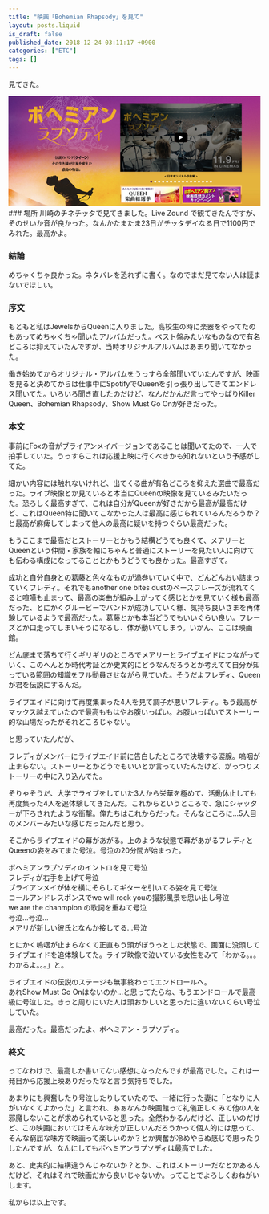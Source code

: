 ```yaml
---
title: "映画「Bohemian Rhapsody」を見て"
layout: posts.liquid
is_draft: false
published_date: 2018-12-24 03:11:17 +0900
categories: ["ETC"]
tags: []
---
```


見てきた。

 <img class="in_article" src="/public/images/2019/01/3ea5a-1WUaOs62YknHhXr1grPTVfQ.png">### 場所
川崎のチネチッタで見てきました。Live Zound で観てきたんですが、そのせいか音が良かった。なんかたまたま23日がチッタデイなる日で1100円でみれた。最高かよ。

### 結論
めちゃくちゃ良かった。ネタバレを恐れずに書く。なのでまだ見てない人は読まないでほしい。

### 序文
もともと私はJewelsからQueenに入りました。高校生の時に楽器をやってたのもあってめちゃくちゃ聞いたアルバムだった。ベスト盤みたいなものなので有名どころは抑えていたんですが、当時オリジナルアルバムはあまり聞いてなかった。

働き始めてからオリジナル・アルバムをうっすら全部聞いていたんですが、映画を見ると決めてからは仕事中にSpotifyでQueenを引っ張り出してきてエンドレス聞いてた。いろいろ聞き直したのだけど、なんだかんだ言ってやっぱりKiller Queen、Bohemian Rhapsody、Show Must Go Onが好きだった。

### 本文
事前にFoxの音がブライアンメイバージョンであることは聞いてたので、一人で拍手していた。うっすらこれは応援上映に行くべきかも知れないという予感がしてた。

細かい内容には触れないけれど、出てくる曲が有名どころを抑えた選曲で最高だった。ライブ映像とか見ていると本当にQueenの映像を見ているみたいだった。恐ろしく最高すぎて、これは自分がQueenが好きだから最高が最高だけど、これはQueen特に聞いてこなかった人は最高に感じられているんだろうか？と最高が麻痺してしまって他人の最高に疑いを持つぐらい最高だった。

もうここまで最高だとストーリーとかもう結構どうでも良くて、メアリーとQueenという仲間・家族を軸にちゃんと普通にストーリーを見たい人に向けても伝わる構成になってることとかもうどうでも良かった。最高すぎて。

成功と自分自身との葛藤と色々なものが渦巻いていく中で、どんどんおい詰まっていくフレディ。それでもanother one bites dustのベースフレーズが流れてくると喧嘩も止まって、最高の楽曲が組み上がってく感じとかを見ていく様も最高だった、とにかくグルービーでバンドが成功していく様、気持ち良いさまを再体験しているようで最高だった。葛藤とかも本当どうでもいいぐらい良い。フレーズとか口走ってしまいそうになるし、体が動いてしまう。いかん、ここは映画館。

どん底まで落ちて行くギリギリのところでメアリーとライブエイドにつながっていく、このへんとか時代考証とか史実的にどうなんだろうとか考えてて自分が知っている範囲の知識をフル動員させながら見ていた。そうだよフレディ、Queenが君を伝説にするんだ。

ライブエイドに向けて再度集まった4人を見て調子が悪いフレディ。もう最高がマックス越えていたので最高ももはやお腹いっぱい。お腹いっぱいでストーリー的な山場だったがそれどころじゃない。

と思っていたんだが、

フレディがメンバーにライブエイド前に告白したところで決壊する涙腺。嗚咽が止まらない。ストーリーとかどうでもいいとか言っていたんだけど、がっつりストーリーの中に入り込んでた。

そりゃそうだ、大学でライブをしていた3人から栄華を極めて、活動休止しても再度集った4人を追体験してきたんだ。これからというところで、急にシャッターが下ろされたような衝撃。俺たちはこれからだった。そんなところに...5人目のメンバーみたいな感じだったんだと思う。

そこからライブエイドの幕があがる。上のような状態で幕があがるフレディとQueenの姿をみてまた号泣。号泣の20分間が始まった。

ボヘミアンラプソディのイントロを見て号泣  
フレディが右手を上げて号泣  
ブライアンメイが体を横にそらしてギターを引いてる姿を見て号泣  
コールアンドレスポンスでwe will rock youの撮影風景を思い出し号泣  
we are the chanmpion の歌詞を重ねて号泣  
号泣…号泣…  
メアリが新しい彼氏となんか接してる...号泣

とにかく嗚咽が止まらなくて正直もう頭がぼうっとした状態で、画面に没頭してライブエイドを追体験してた。ライブ映像で泣いている女性をみて「わかる。。。わかるよ。。。」と。

ライブエイドの伝説のステージも無事終わってエンドロールへ。  
あれShow Must Go Onはないのか...と思ってたらね、もうエンドロールで最高級に号泣した。きっと周りにいた人は頭おかしいと思ったに違いないくらい号泣していた。

最高だった。最高だったよ、ボヘミアン・ラプソディ。

### 終文
ってなわけで、最高しか書いてない感想になったんですが最高でした。これは一発目から応援上映ありだったなと言う気持ちでした。

あまりにも興奮したり号泣したりしていたので、一緒に行った妻に「となりに人がいなくてよかった」と言われ、あぁなんか映画館って礼儀正しくみて他の人を邪魔しないことが求められていると思った。全然わかるんだけど、正しいのだけど、この映画においてはそんな味方が正しいんだろうかって個人的には思って、そんな窮屈な味方で映画って楽しいのか？とか興奮が冷めやらぬ感じで思ったりしたんですが、なんにしてもボヘミアンラプソディは最高でした。

あと、史実的に結構違うんじゃないか？とか、これはストーリーだなとかあるんだけど、それはそれで映画だから良いじゃないか。ってことでよろしくおねがいします。

私からは以上です。


